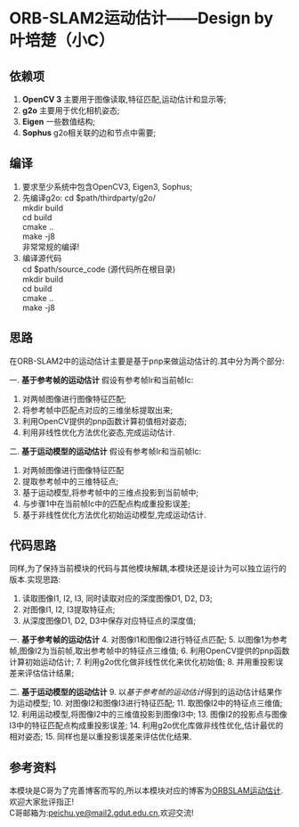 # ORB-SLAM2运动估计——Design by 叶培楚（小C）

## 依赖项
1. **OpenCV 3**
    主要用于图像读取,特征匹配,运动估计和显示等;
2. **g2o**
    主要用于优化相机姿态;
3. **Eigen**
    一些数值结构;
4. **Sophus**
    g2o相关联的边和节点中需要;

## 编译
1. 要求至少系统中包含OpenCV3, Eigen3, Sophus;
2. 先编译g2o:
    cd $path/thirdparty/g2o/  
    mkdir build  
    cd build  
    cmake ..  
    make -j8  
    非常常规的编译!
3. 编译源代码  
    cd $path/source_code (源代码所在根目录)  
    mkdir build  
    cd build  
    cmake ..  
    make -j8 

## 思路
在ORB-SLAM2中的运动估计主要是基于pnp来做运动估计的.其中分为两个部分:   

一. **基于参考帧的运动估计**
假设有参考帧Ir和当前帧Ic:  
1. 对两帧图像进行图像特征匹配;
2. 将参考帧中匹配点对应的三维坐标提取出来;
3. 利用OpenCV提供的pnp函数计算初值相对姿态;
4. 利用非线性优化方法优化姿态,完成运动估计.

二. **基于运动模型的运动估计**
假设有参考帧Ir和当前帧Ic:   
1. 对两帧图像进行图像特征匹配
2. 提取参考帧中的三维特征点;
3. 基于运动模型,将参考帧中的三维点投影到当前帧中;
4. 与步骤1中在当前帧Ic中的匹配点构成重投影误差;
5. 基于非线性优化方法优化初始运动模型,完成运动估计.


## 代码思路
同样,为了保持当前模块的代码与其他模块解耦,本模块还是设计为可以独立运行的版本.实现思路:  

1. 读取图像I1, I2, I3, 同时读取对应的深度图像D1, D2, D3;
2. 对图像I1, I2, I3提取特征点;
3. 从深度图像D1, D2, D3中保存对应特征点的深度值;

一. **基于参考帧的运动估计**
4. 对图像I1和图像I2进行特征点匹配;
5. 以图像1为参考帧,图像I2为当前帧,取出参考帧中的特征点三维值;
6. 利用OpenCV提供的pnp函数计算初始运动估计;
7. 利用g2o优化做非线性优化来优化初始值;
8. 并用重投影误差来评估估计结果;

二. **基于运动模型的运动估计**
9. 以*基于参考帧的运动估计*得到的运动估计结果作为运动模型;
10. 对图像I2和图像I3进行特征匹配;
11. 取图像I2中的特征点三维值;
12. 利用运动模型,将图像I2中的三维值投影到图像I3中;
13. 图像I2的投影点与图像I3中的特征匹配点构成重投影误差;
14. 利用g2o优化库做非线性优化,估计最优的相对姿态;
15. 同样也是以重投影误差来评估优化结果.

## 参考资料
本模块是C哥为了完善博客而写的,所以本模块对应的博客为[ORBSLAM运动估计](https://www.cnblogs.com/yepeichu/p/10746952.html).欢迎大家批评指正!       
C哥邮箱为:peichu.ye@mail2.gdut.edu.cn,欢迎交流!  